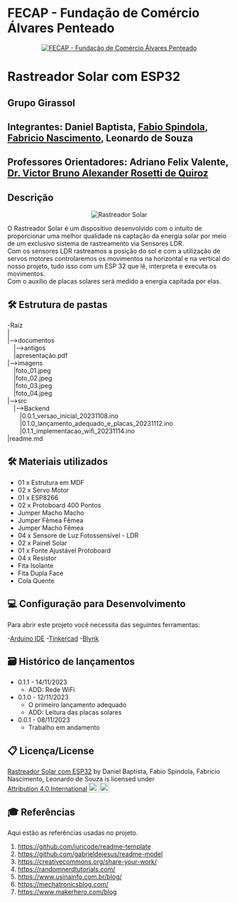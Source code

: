 # FECAP - Fundação de Comércio Álvares Penteado

<p align="center">
<a href= "https://www.fecap.br/"><img src="https://encrypted-tbn0.gstatic.com/images?q=tbn:ANd9GcRhZPrRa89Kma0ZZogxm0pi-tCn_TLKeHGVxywp-LXAFGR3B1DPouAJYHgKZGV0XTEf4AE&usqp=CAU" alt="FECAP - Fundação de Comércio Álvares Penteado" border="0"></a>
</p>

# Rastreador Solar com ESP32

## Grupo Girassol

## Integrantes: <a>Daniel Baptista</a>, <a href="https://www.linkedin.com/in/fabiospindola/">Fabio Spindola</a>, <a href="https://br.linkedin.com/in/fabriciocnascimento">Fabricio Nascimento</a>, <a>Leonardo de Souza</a>

## Professores Orientadores: <a>Adriano Felix Valente</a>, <a href="https://www.linkedin.com/in/victorbarq/">Dr. Victor Bruno Alexander Rosetti de Quiroz</a>

## Descrição

<p align="center">
<img src="https://live.staticflickr.com/65535/53326523317_3978c86a19_h.jpg" alt="Rastreador Solar" border="0">
</p>

O Rastreador Solar é um dispositivo desenvolvido com o intuito de proporcionar uma melhor qualidade na captação da energia solar por meio de um exclusivo sistema de rastreamento via Sensores LDR.
<br>
Com os sensores LDR rastreamos a posição do sol e com a utilização de servos motores controlaremos os movimentos na horizontal e na vertical do nosso projeto, tudo isso com um ESP 32 que lê, interpreta e executa os movimentos.
<br>
Com o auxílio de placas solares será medido a energia capitada por elas.

## 🛠 Estrutura de pastas

-Raiz<br>
|<br>
|-->documentos<br>
  &emsp;|-->antigos<br>
  &emsp;|apresentação.pdf<br>
|-->imagens<br>
  &emsp;|foto_01.jpeg<br>
  &emsp;|foto_02.jpeg<br>
  &emsp;|foto_03.jpeg<br>
  &emsp;|foto_04.jpeg<br>
|-->src<br>
  &emsp;|-->Backend<br>
    &emsp;&emsp;|0.0.1_versao_inicial_20231108.ino<br>
    &emsp;&emsp;|0.1.0_lançamento_adequado_e_placas_20231112.ino<br>
    &emsp;&emsp;|0.1.1_implementacao_wifi_20231114.ino<br>
|readme.md<br>

## 🛠 Materiais utilizados

* 01 x Estrutura em MDF
* 02 x Servo Motor
* 01 x ESP8266
* 02 x Protoboard 400 Pontos
* Jumper Macho Macho
* Jumper Fêmea Fêmea
* Jumper Macho Fêmea
* 04 x Sensore de Luz Fotossensível - LDR
* 02 x Painel Solar
* 01 x Fonte Ajustável Protoboard
* 04 x Resistor
* Fita Isolante
* Fita Dupla Face
* Cola Quente

## 💻 Configuração para Desenvolvimento

Para abrir este projeto você necessita das seguintes ferramentas:

-<a href="https://www.arduino.cc/en/software">Arduino IDE</a>
-<a href="https://www.tinkercad.com/">Tinkercad</a>
-<a href="https://blynk.io/">Blynk</a>

## 🗃 Histórico de lançamentos

* 0.1.1 - 14/11/2023
    * ADD: Rede WiFi
* 0.1.0 - 12/11/2023
    * O primeiro lançamento adequado
    * ADD: Leitura das placas solares
* 0.0.1 - 08/11/2023
    * Trabalho em andamento

## 📋 Licença/License

<p xmlns:cc="http://creativecommons.org/ns#" xmlns:dct="http://purl.org/dc/terms/"><a property="dct:title" rel="cc:attributionURL" href="https://github.com/2023-2-NADS1/Grupo4">Rastreador Solar com ESP32</a> by <span property="cc:attributionName">Daniel Baptista, Fabio Spindola, Fabricio Nascimento, Leonardo de Souza</span> is licensed under <a href="http://creativecommons.org/licenses/by/4.0/?ref=chooser-v1" target="_blank" rel="license noopener noreferrer" style="display:inline-block;">Attribution 4.0 International<img style="height:22px!important;margin-left:3px;vertical-align:text-bottom;" src="https://mirrors.creativecommons.org/presskit/icons/cc.svg?ref=chooser-v1"><img style="height:22px!important;margin-left:3px;vertical-align:text-bottom;" src="https://mirrors.creativecommons.org/presskit/icons/by.svg?ref=chooser-v1"></a></p>

## 🎓 Referências

Aqui estão as referências usadas no projeto.

1. <https://github.com/iuricode/readme-template>
2. <https://github.com/gabrieldejesus/readme-model>
3. <https://creativecommons.org/share-your-work/>
4. <https://randomnerdtutorials.com/>
5. <https://www.usinainfo.com.br/blog/>
6. <https://mechatronicsblog.com/>
7. <https://www.makerhero.com/blog>
